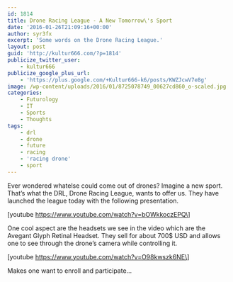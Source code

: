 ```yaml
---
id: 1814
title: Drone Racing League - A New Tomorrow\'s Sport
date: '2016-01-26T21:09:16+00:00'
author: syr3fx
excerpt: 'Some words on the Drone Racing League.'
layout: post
guid: 'http://kultur666.com/?p=1814'
publicize_twitter_user:
    - kultur666
publicize_google_plus_url:
    - 'https://plus.google.com/+Kultur666-k6/posts/KWZJcwV7e8g'
image: /wp-content/uploads/2016/01/8725078749_00627cd860_o-scaled.jpg
categories:
    - Futurology
    - IT
    - Sports
    - Thoughts
tags:
    - drl
    - drone
    - future
    - racing
    - 'racing drone'
    - sport
---
```


Ever wondered whatelse could come out of drones? Imagine a new sport. That’s what the DRL, Drone Racing League, wants to offer us. They have launched the league today with the following presentation.

\[youtube https://www.youtube.com/watch?v=bOWkkoczEPQ\]

One cool aspect are the headsets we see in the video which are the Avegant Glyph Retinal Headset. They sell for about 700$ USD and allows one to see through the drone’s camera while controlling it.

\[youtube https://www.youtube.com/watch?v=O98kwszk6NE\]

Makes one want to enroll and participate…